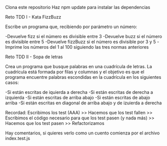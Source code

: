 Clona este repositorio
Haz npm update para instalar las dependencias

Reto TDD I - Kata FizzBuzz

Escribe un programa que, recibiendo por parámetro un número:

-Devuelve fizz si el número es divisible entre 3
-Devuelve buzz si el número es divisible entre 5
-Devuelve fizzBuzz si el número es divisible por 3 y 5
-Imprime los números del 1 al 100 siguiendo las tres normas anteriores

Reto TDD II - Sopa de letras

Crea un programa que busque palabras en una cuadrícula de letras. La cuadrícula está formada por filas y columnas y el objetivo 
es que el programa encuentre palabras escondidas en la cuadrícula en los siguientes casos:

-Si están escritas de iquierda a derecha
-Si están escritas de derecha a izquierda
-Si están escritas de arriba abajo
-Si están escritas de abajo arriba
-Si están escritas en diagonal de arriba abajo y de izuierda a derecha

Recordad: Escribimos los test (AAA) >> Hacemos que los test fallen >> Escribimos el código necesario para que los test pasen (y nada más)
          >> Hacemos que los test pasen >> Refactorizamos


Hay comentarios, si quieres verlo como un cuento comienza por el archivo index.test.js